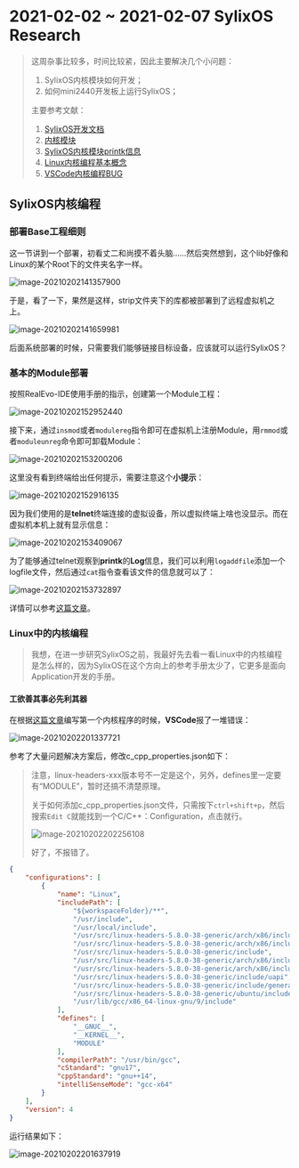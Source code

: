 # 2021-02-02 ~ 2021-02-07 SylixOS Research

> 这周杂事比较多，时间比较紧，因此主要解决几个小问题：
>
> 1. SylixOS内核模块如何开发；
> 2. 如何mini2440开发板上运行SylixOS；
>
> 主要参考文献：
>
> 1. [SylixOS开发文档](../Files/SylixOSDoc)
> 2. [内核模块](https://blog.csdn.net/sun_junhui/article/details/47299957)
> 3. [SylixOS内核模块printk信息](http://www.voidcn.com/article/p-kdcrmbkb-bpr.html)
> 4. [Linux内核编程基本概念](https://www.geeksforgeeks.org/linux-kernel-module-programming-hello-world-program/)
> 5. [VSCode内核编程BUG](https://github.com/microsoft/vscode-cpptools/issues/5588)

## SylixOS内核编程

### 部署Base工程细则

这一节讲到一个部署，初看丈二和尚摸不着头脑……然后突然想到，这个lib好像和Linux的某个Root下的文件夹名字一样。

![image-20210202141357900](./images/sylixos-target-install.png)

于是，看了一下，果然是这样，strip文件夹下的库都被部署到了远程虚拟机之上。

![image-20210202141659981](./images/sylixos-deployment.png)

后面系统部署的时候，只需要我们能够链接目标设备，应该就可以运行SylixOS？

### 基本的Module部署

按照RealEvo-IDE使用手册的指示，创建第一个Module工程：

![image-20210202152952440](./images/sylixos-module-first-proj.png)

接下来，通过`insmod`或者`modulereg`指令即可在虚拟机上注册Module，用`rmmod`或者`moduleunreg`命令即可卸载Module：

![image-20210202153200206](./images/sylixos-reg-module.png)

这里没有看到终端给出任何提示，需要注意这个**小提示**：

![image-20210202152916135](./images/sylixos-module-hints.png)

因为我们使用的是**telnet**终端连接的虚拟设备，所以虚拟终端上啥也没显示。而在虚拟机本机上就有显示信息：

![image-20210202153409067](./images/sylixos-module-display.png)

为了能够通过telnet观察到**printk**的**Log**信息，我们可以利用`logaddfile`添加一个logfile文件，然后通过`cat`指令查看该文件的信息就可以了：

![image-20210202153732897](./images/sylixos-module-telnet-checklog.png)

详情可以参考[这篇文章](http://www.voidcn.com/article/p-kdcrmbkb-bpr.html)。

### Linux中的内核编程

> 我想，在进一步研究SylixOS之前，我最好先去看一看Linux中的内核编程是怎么样的，因为SylixOS在这个方向上的参考手册太少了，它更多是面向Application开发的手册。

#### 工欲善其事必先利其器

在根据[这篇文章]((https://www.geeksforgeeks.org/linux-kernel-module-programming-hello-world-program/))编写第一个内核程序的时候，**VSCode**报了一堆错误：

![image-20210202201337721](./images/kernel-mod-wrong.png)

参考了大量问题解决方案后，修改c_cpp_properties.json如下：

> 注意，linux-headers-xxx版本号不一定是这个，另外，defines里一定要有“MODULE”，暂时还搞不清楚原理。
>
> 关于如何添加c_cpp_properties.json文件，只需按下`ctrl+shift+p`，然后搜索`Edit C`就能找到一个C/C++：Configuration，点击就行。
>
> ![image-20210202202256108](./images/vscode-c-cpp-configuration.png)
>
> 好了，不报错了。

```json
{
    "configurations": [
        {
            "name": "Linux",
            "includePath": [
                "${workspaceFolder}/**",
                "/usr/include",
                "/usr/local/include",
                "/usr/src/linux-headers-5.8.0-38-generic/arch/x86/include",
                "/usr/src/linux-headers-5.8.0-38-generic/arch/x86/include/generated",
                "/usr/src/linux-headers-5.8.0-38-generic/include",
                "/usr/src/linux-headers-5.8.0-38-generic/arch/x86/include/uapi",
                "/usr/src/linux-headers-5.8.0-38-generic/arch/x86/include/generated/uapi",
                "/usr/src/linux-headers-5.8.0-38-generic/include/uapi",
                "/usr/src/linux-headers-5.8.0-38-generic/include/generated/uapi",
                "/usr/src/linux-headers-5.8.0-38-generic/ubuntu/include",
                "/usr/lib/gcc/x86_64-linux-gnu/9/include"
            ],
            "defines": [
                "__GNUC__",
                "__KERNEL__",
                "MODULE"
            ],
            "compilerPath": "/usr/bin/gcc",
            "cStandard": "gnu17",
            "cppStandard": "gnu++14",
            "intelliSenseMode": "gcc-x64"
        }
    ],
    "version": 4
}
```

运行结果如下：

![image-20210202201637919](./images/kernel-mod-solve.png)
